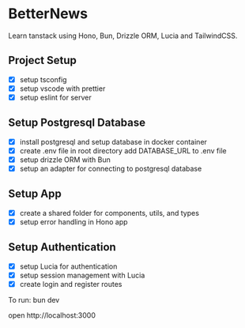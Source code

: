 # BetterNews

Learn tanstack using Hono, Bun, Drizzle ORM, Lucia and TailwindCSS.

## Project Setup

- [x] setup tsconfig
- [x] setup vscode with prettier
- [x] setup eslint for server

## Setup Postgresql Database

- [x] install postgresql and setup database in docker container
- [x] create .env file in root directory add DATABASE_URL to .env file
- [x] setup drizzle ORM with Bun
- [x] setup an adapter for connecting to postgresql database

## Setup App

- [x] create a shared folder for components, utils, and types
- [x] setup error handling in Hono app

## Setup Authentication

- [x] setup Lucia for authentication
- [x] setup session management with Lucia
- [x] create login and register routes

To run: bun dev

open http://localhost:3000
